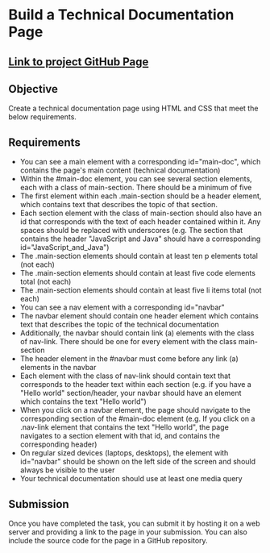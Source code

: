 
# Build a Technical Documentation Page

## [Link to project GitHub Page](https://elenacoder.github.io/technical-documentation-page/)

## Objective
Create a technical documentation page using HTML and CSS that meet the below requirements.



## Requirements
 - You can see a main element with a corresponding id="main-doc", which contains the page's main content (technical documentation)
 - Within the #main-doc element, you can see several section elements, each with a class of main-section. There should be a minimum of five
 - The first element within each .main-section should be a header element, which contains text that describes the topic of that section.
 - Each section element with the class of main-section should also have an id that corresponds with the text of each header contained within it. Any spaces should be replaced with underscores (e.g. The section that contains the header "JavaScript and Java" should have a corresponding id="JavaScript_and_Java")
 - The .main-section elements should contain at least ten p elements total (not each)
 - The .main-section elements should contain at least five code elements total (not each)
 - The .main-section elements should contain at least five li items total (not each)
 - You can see a nav element with a corresponding id="navbar"
 - The navbar element should contain one header element which contains text that describes the topic of the technical documentation
 - Additionally, the navbar should contain link (a) elements with the class of nav-link. There should be one for every element with the class main-section
 - The header element in the #navbar must come before any link (a) elements in the navbar
 - Each element with the class of nav-link should contain text that corresponds to the header text within each section (e.g. if you have a "Hello world" section/header, your navbar should have an element which contains the text "Hello world")
 - When you click on a navbar element, the page should navigate to the corresponding section of the #main-doc element (e.g. If you click on a .nav-link element that contains the text "Hello world", the page navigates to a section element with that id, and contains the corresponding header)
 - On regular sized devices (laptops, desktops), the element with id="navbar" should be shown on the left side of the screen and should always be visible to the user
 - Your technical documentation should use at least one media query



## Submission
Once you have completed the task, you can submit it by hosting it on a web server and providing a link to the page in your submission. You can also include the source code for the page in a GitHub repository.